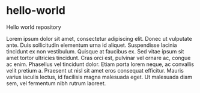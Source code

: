# hello-world
Hello world repository

Lorem ipsum dolor sit amet, consectetur adipiscing elit. Donec ut vulputate ante. Duis sollicitudin elementum urna id aliquet. Suspendisse lacinia tincidunt ex non vestibulum. Quisque at faucibus ex. Sed vitae ipsum sit amet tortor ultricies tincidunt. Cras orci est, pulvinar vel ornare ac, congue ac enim. Phasellus vel tincidunt dolor. Etiam porta lorem neque, ac convallis velit pretium a. Praesent ut nisl sit amet eros consequat efficitur. Mauris varius iaculis lectus, id facilisis magna malesuada eget. Ut malesuada diam sem, vel fermentum nibh rutrum laoreet. 
